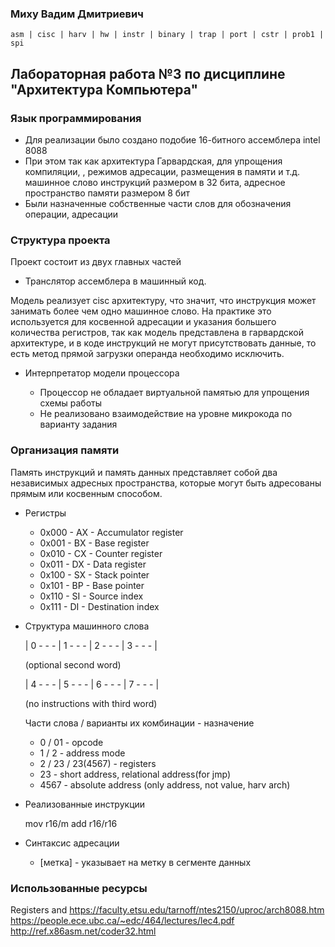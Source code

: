 ### Миху Вадим Дмитриевич
```
asm | cisc | harv | hw | instr | binary | trap | port | cstr | prob1 | spi
```

## Лабораторная работа №3 по дисциплине "Архитектура Компьютера"
### Язык программирования

 - Для реализации было создано подобие 16-битного ассемблера intel 8088
 - При этом так как архитектура Гарвардская, для упрощения компиляции,
, режимов адресации, размещения в памяти и т.д. машинное слово инструкций
размером в 32 бита, адресное пространство памяти размером 8 бит
 - Были назначенные собственные части слов для обозначения операции,
адресации

### Структура проекта
Проект состоит из двух главных частей
 
 - Транслятор ассемблера в машинный код.

Модель реализует cisc архитектуру, что значит, что инструкция может
занимать более чем одно машинное слово. На практике это используется
для косвенной адресации и указания большего количества регистров, так
как модель представлена в гарвардской архитектуре, и в коде инструкций не
могут присутствовать данные, то есть метод прямой загрузки операнда
необходимо исключить.

 - Интерпретатор модели процессора

   - Процессор не обладает виртуальной памятью для упрощения схемы работы
   - Не реализовано взаимодействие на уровне микрокода по варианту задания

### Организация памяти
Память инструкций и память данных представляет собой два независимых
адресных пространства, которые могут быть адресованы прямым или косвенным
способом.
 - Регистры
   
   - 0x000 - AX - Accumulator register
   - 0x001 - BX - Base register
   - 0x010 - CX - Counter register
   - 0x011 - DX - Data register
   - 0x100 - SX - Stack pointer
   - 0x101 - BP - Base pointer
   - 0x110 - SI - Source index
   - 0x111 - DI - Destination index

 - Структура машинного слова

   | 0 - - - | 1 - - - | 2 - - - | 3 - - - |

   (optional second word)

   | 4 - - - | 5 - - - | 6 - - - | 7 - - - |

   (no instructions with third word)

   Части слова / варианты их комбинации - назначение
   - 0 / 01 - opcode
   - 1 / 2 - address mode
   - 2 / 23 / 23(4567) - registers
   - 23 - short address, relational address(for jmp)
   - 4567 - absolute address (only address, not value, harv arch)

 - Реализованные инструкции

   mov r16/m
   add r16/r16

 - Синтаксис адресации

   - \[метка] - указывает на метку в сегменте данных


### Использованные ресурсы
Registers and https://faculty.etsu.edu/tarnoff/ntes2150/uproc/arch8088.htm
https://people.ece.ubc.ca/~edc/464/lectures/lec4.pdf
http://ref.x86asm.net/coder32.html